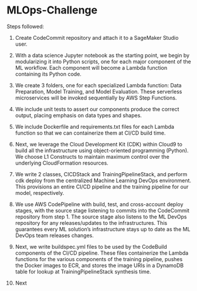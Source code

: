 # MLOps-Challenge

Steps followed:

1. Create CodeCommit repository and attach it to a SageMaker Studio user.

2. With a data science Jupyter notebook as the starting point, we begin by modularizing it into Python scripts, one for each major component of the ML workflow. Each component will become a Lambda function containing its Python code.

3. We create 3 folders, one for each specialized Lambda function: Data Preparation, Model Training, and Model Evaluation. These serverless microservices will be invoked sequentially by AWS Step Functions.

4. We include unit tests to assert our components produce the correct output, placing emphasis on data types and shapes.

5. We include Dockerfile and requirements.txt files for each Lambda function so that we can containerize them at CI/CD build time.

6. Next, we leverage the Cloud Development Kit (CDK) within Cloud9 to build all the infrastructure using object-oriented programming (Python). We choose L1 Constructs to maintain maximum control over the underlying CloudFormation resources.

7. We write 2 classes, CICDStack and TrainingPipelineStack, and perform cdk deploy from the centralized Machine Learning DevOps environment. This provisions an entire CI/CD pipeline and the training pipeline for our model, respectively.

8. We use AWS CodePipeline with build, test, and cross-account deploy stages, with the source stage listening to commits into the CodeCommit repository from step 1. The source stage also listens to the ML DevOps repository for any releases/updates to the infrastructures. This guarantees every ML solution’s infrastructure stays up to date as the ML DevOps team releases changes.

9. Next, we write buildspec.yml files to be used by the CodeBuild components of the CI/CD pipeline. These files containerize the Lambda functions for the various components of the training pipeline, pushes the Docker images to ECR, and stores the image URIs in a DynamoDB table for lookup at TrainingPipelineStack synthesis time.

10. Next
